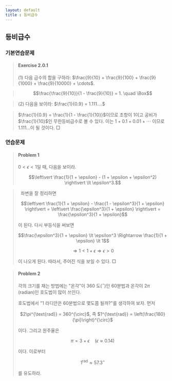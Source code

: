```yaml
---
layout: default
title : 등비급수
---
```


## 등비급수

### 기본연습문제

> #### Exercise 2.0.1
>
> (1) 다음 급수의 합을 구하라: $\frac{9}{10} + \frac{9}{100} + \frac{9}{1000} + \frac{9}{10000} + \cdots$.

> $$\frac{\frac{9}{10}}{1 - \frac{9}{10}} = 1. \quad \Box$$

> (2) 다음을 보이라: $\frac{1}{0.9} = 1.111....$

> $\frac{1}{0.9} = \frac{1}{1 - \frac{1}{10}}$이므로 초항이 $1$이고 공비가 $\frac{1}{10}$인 무한등비급수로 볼 수 있다. 이는 $1 + 0.1 + 0.01 + \cdots$ 이므로 $1.111...$이 될 것이다. $\Box$

### 연습문제

> #### Problem 1
>
> $0 \lt \epsilon \lt 1$일 때, 다음을 보이라.
>
> $$\left\vert \frac{1}{1 + \epsilon} - (1 + \epsilon + \epsilon^2) \right\vert \lt \epsilon^3.$$

>  좌변을 잘 정리하면
>
> $$\left\vert \frac{1}{1 + \epsilon} - \frac{1 - \epsilon^3}{1 + \epsilon} \right\vert = \left\vert \frac{\epsilon^3}{1 + \epsilon} \right\vert = \frac{\epsilon^3}{1 + \epsilon}$$
>
> 이 된다. 다시 부등식을 써보면
>
> $$\frac{\epsilon^3}{1 + \epsilon} \lt \epsilon^3 \Rightarrow \frac{1}{1 + \epsilon} \lt 1$$
>
> $$\Rightarrow 1 \lt 1 + \epsilon \Rightarrow \epsilon > 0$$
>
> 이 나오게 된다. 따라서, 주어진 식을 보일 수 있다. $\Box$

> #### Problem 2
>
> 각의 크기를 재는 방법에는 "온각"이 $360$ 도($^\circ$)인 $60$분법과 온각이 $2 \pi$ (radian)인 호도법이 많이 쓰인다.
>
> 호도법에서 "$1$ 라디안은 $60$분법으로 몇도쯤 될까?"를 생각하여 보자. 먼저
>
> <center>$2\pi^{\text{rad}} = 360^{\circ}$, 즉 $1^{\text{rad}} = \left(\frac{180}{\pi}\right)^{\circ}$</center>
>
> 이다. 그리고 원주율은
>
> $$\pi = 3 + \epsilon \quad (\epsilon \approx 0.14)$$
>
> 이다. 이로부터
>
> $$1^{\text{rad}} \approx 57.3^{\circ}$$
>
> 를 유도하라.

> 